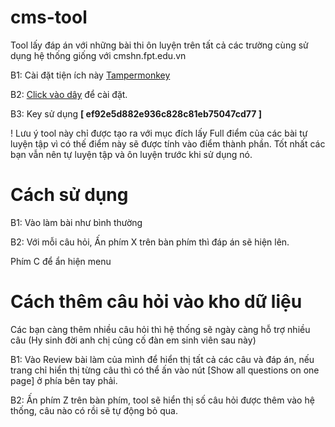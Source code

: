 # cms-tool
Tool lấy đáp án với những bài thi ôn luyện trên tất cả các trường cùng sử dụng hệ thống giống với cmshn.fpt.edu.vn

B1: Cài đặt tiện ích này [Tampermonkey](https://chrome.google.com/webstore/detail/tampermonkey/dhdgffkkebhmkfjojejmpbldmpobfkfo?hl=vi)

B2: [Click vào dây](https://github.com/nguyenvancaokyfpt/cms-tool/raw/main/script.user.js) để cài đặt.

B3: Key sử dụng **[ ef92e5d882e936c828c81eb75047cd77 ]**

! Lưu ý tool này chỉ được tạo ra với mục đích lấy Full điểm của các bài tự luyện tập vì có thế điểm này sẽ được tính vào điểm thành phần. Tốt nhất các bạn vẫn nên tự luyện tập và ôn luyện trước khi sử dụng nó.

# Cách sử dụng

B1: Vào làm bài như bình thường

B2: Với mỗi câu hỏi, Ấn phím X trên bàn phím thì đáp án sẽ hiện lên.

Phím C để ẩn hiện menu

# Cách thêm câu hỏi vào kho dữ liệu

Các bạn càng thêm nhiều câu hỏi thì hệ thống sẽ ngày càng hỗ trợ nhiều câu (Hy sinh đời anh chị củng cố đàn em sinh viên sau này)

B1: Vào Review bài làm của mình để hiển thị tất cả các câu và đáp án, nếu trang chỉ hiển thị từng câu thì có thể ấn vào nút [Show all questions on one page] ở phía bên tay phải.

B2: Ấn phím Z trên bàn phím, tool sẽ hiển thị số câu hỏi được thêm vào hệ thống, câu nào có rồi sẽ tự động bỏ qua.
